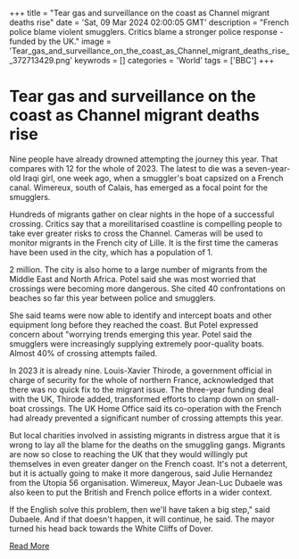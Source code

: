 +++
title = "Tear gas and surveillance on the coast as Channel migrant deaths rise"
date = 'Sat, 09 Mar 2024 02:00:05 GMT'
description = "French police blame violent smugglers. Critics blame a stronger police response - funded by the UK."
image = 'Tear_gas_and_surveillance_on_the_coast_as_Channel_migrant_deaths_rise__372713429.png'
keywrods =  []
categories = 'World'
tags = ['BBC']
+++

# Tear gas and surveillance on the coast as Channel migrant deaths rise

Nine people have already drowned attempting the journey this year.
That compares with 12 for the whole of 2023.
The latest to die was a seven-year-old Iraqi girl, one week ago, when a smuggler<bb>'s boat capsized on a French canal.
Wimereux, south of Calais, has emerged as a focal point for the smugglers.

Hundreds of migrants gather on clear nights in the hope of a successful crossing.
Critics say that a moreilitarised coastline is compelling people to take ever greater risks to cross the Channel.
Cameras will be used to monitor migrants in the French city of Lille.
It is the first time the cameras have been used in the city, which has a population of 1.

2 million.
The city is also home to a large number of migrants from the Middle East and North Africa.
Potel said she was most worried that crossings were becoming more dangerous.
She cited 40 confrontations on beaches so far this year between police and smugglers.

She said teams were now able to identify and intercept boats and other equipment long before they reached the coast.
But Potel expressed concern about <bb>"worrying trends emerging this year.
Potel said the smugglers were increasingly supplying extremely poor-quality boats.
Almost 40% of crossing attempts failed.

In 2023 it is already nine.
Louis-Xavier Thirode, a government official in charge of security for the whole of northern France, acknowledged that there was no quick fix to the migrant issue.
The three-year funding deal with the UK, Thirode added, transformed efforts to clamp down on small-boat crossings.
The UK Home Office said its co-operation with the French had already prevented a significant number of crossing attempts this year.

But local charities involved in assisting migrants in distress argue that it is wrong to lay all the blame for the deaths on the smuggling gangs.
Migrants are now so close to reaching the UK that they would willingly put themselves in even greater danger on the French coast.
It<bb>'s not a deterrent, but it is actually going to make it more dangerous, said Julie Hernandez from the Utopia 56 organisation.
Wimereux, Mayor Jean-Luc Dubaele was also keen to put the British and French police efforts in a wider context.

If the English solve this problem, then we<bb>'ll have taken a big step,<bb>" said Dubaele.
And if that doesn't happen, it will continue, he said.
The mayor turned his head back towards the White Cliffs of Dover.


[Read More](https://www.bbc.co.uk/news/world-europe-68505521)
